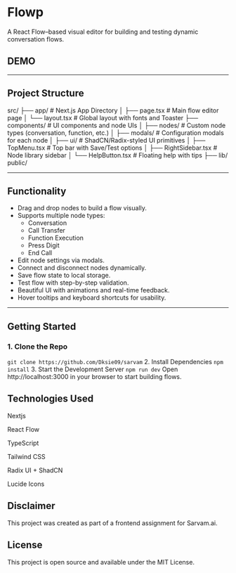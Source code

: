# Flowp

A React Flow–based visual editor for building and testing dynamic conversation flows.

## DEMO

---

## Project Structure

src/
├── app/ # Next.js App Directory
│ ├── page.tsx # Main flow editor page
│ └── layout.tsx # Global layout with fonts and Toaster
├── components/ # UI components and node UIs
│ ├── nodes/ # Custom node types (conversation, function, etc.)
│ ├── modals/ # Configuration modals for each node
│ ├── ui/ # ShadCN/Radix-styled UI primitives
│ ├── TopMenu.tsx # Top bar with Save/Test options
│ ├── RightSidebar.tsx # Node library sidebar
│ └── HelpButton.tsx # Floating help with tips
├── lib/  
public/

---

## Functionality

- Drag and drop nodes to build a flow visually.
- Supports multiple node types:
  - Conversation
  - Call Transfer
  - Function Execution
  - Press Digit
  - End Call
- Edit node settings via modals.
- Connect and disconnect nodes dynamically.
- Save flow state to local storage.
- Test flow with step-by-step validation.
- Beautiful UI with animations and real-time feedback.
- Hover tooltips and keyboard shortcuts for usability.

---

## Getting Started

### 1. Clone the Repo

`git clone https://github.com/Dksie09/sarvam` 2. Install Dependencies
`npm install` 3. Start the Development Server
`npm run dev`
Open http://localhost:3000 in your browser to start building flows.

## Technologies Used

Nextjs

React Flow

TypeScript

Tailwind CSS

Radix UI + ShadCN

Lucide Icons

## Disclaimer

This project was created as part of a frontend assignment for Sarvam.ai.

## License

This project is open source and available under the MIT License.

```

```
